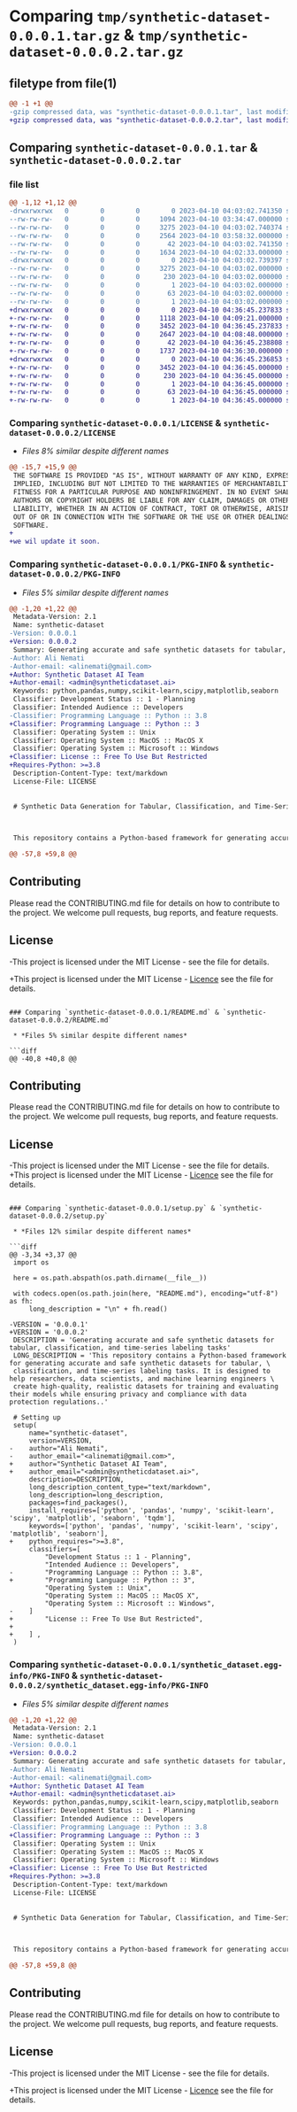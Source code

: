 # Comparing `tmp/synthetic-dataset-0.0.0.1.tar.gz` & `tmp/synthetic-dataset-0.0.0.2.tar.gz`

## filetype from file(1)

```diff
@@ -1 +1 @@
-gzip compressed data, was "synthetic-dataset-0.0.0.1.tar", last modified: Mon Apr 10 04:03:02 2023, max compression
+gzip compressed data, was "synthetic-dataset-0.0.0.2.tar", last modified: Mon Apr 10 04:36:45 2023, max compression
```

## Comparing `synthetic-dataset-0.0.0.1.tar` & `synthetic-dataset-0.0.0.2.tar`

### file list

```diff
@@ -1,12 +1,12 @@
-drwxrwxrwx   0        0        0        0 2023-04-10 04:03:02.741350 synthetic-dataset-0.0.0.1/
--rw-rw-rw-   0        0        0     1094 2023-04-10 03:34:47.000000 synthetic-dataset-0.0.0.1/LICENSE
--rw-rw-rw-   0        0        0     3275 2023-04-10 04:03:02.740374 synthetic-dataset-0.0.0.1/PKG-INFO
--rw-rw-rw-   0        0        0     2564 2023-04-10 03:58:32.000000 synthetic-dataset-0.0.0.1/README.md
--rw-rw-rw-   0        0        0       42 2023-04-10 04:03:02.741350 synthetic-dataset-0.0.0.1/setup.cfg
--rw-rw-rw-   0        0        0     1634 2023-04-10 04:02:33.000000 synthetic-dataset-0.0.0.1/setup.py
-drwxrwxrwx   0        0        0        0 2023-04-10 04:03:02.739397 synthetic-dataset-0.0.0.1/synthetic_dataset.egg-info/
--rw-rw-rw-   0        0        0     3275 2023-04-10 04:03:02.000000 synthetic-dataset-0.0.0.1/synthetic_dataset.egg-info/PKG-INFO
--rw-rw-rw-   0        0        0      230 2023-04-10 04:03:02.000000 synthetic-dataset-0.0.0.1/synthetic_dataset.egg-info/SOURCES.txt
--rw-rw-rw-   0        0        0        1 2023-04-10 04:03:02.000000 synthetic-dataset-0.0.0.1/synthetic_dataset.egg-info/dependency_links.txt
--rw-rw-rw-   0        0        0       63 2023-04-10 04:03:02.000000 synthetic-dataset-0.0.0.1/synthetic_dataset.egg-info/requires.txt
--rw-rw-rw-   0        0        0        1 2023-04-10 04:03:02.000000 synthetic-dataset-0.0.0.1/synthetic_dataset.egg-info/top_level.txt
+drwxrwxrwx   0        0        0        0 2023-04-10 04:36:45.237833 synthetic-dataset-0.0.0.2/
+-rw-rw-rw-   0        0        0     1118 2023-04-10 04:09:21.000000 synthetic-dataset-0.0.0.2/LICENSE
+-rw-rw-rw-   0        0        0     3452 2023-04-10 04:36:45.237833 synthetic-dataset-0.0.0.2/PKG-INFO
+-rw-rw-rw-   0        0        0     2647 2023-04-10 04:08:48.000000 synthetic-dataset-0.0.0.2/README.md
+-rw-rw-rw-   0        0        0       42 2023-04-10 04:36:45.238808 synthetic-dataset-0.0.0.2/setup.cfg
+-rw-rw-rw-   0        0        0     1737 2023-04-10 04:36:30.000000 synthetic-dataset-0.0.0.2/setup.py
+drwxrwxrwx   0        0        0        0 2023-04-10 04:36:45.236853 synthetic-dataset-0.0.0.2/synthetic_dataset.egg-info/
+-rw-rw-rw-   0        0        0     3452 2023-04-10 04:36:45.000000 synthetic-dataset-0.0.0.2/synthetic_dataset.egg-info/PKG-INFO
+-rw-rw-rw-   0        0        0      230 2023-04-10 04:36:45.000000 synthetic-dataset-0.0.0.2/synthetic_dataset.egg-info/SOURCES.txt
+-rw-rw-rw-   0        0        0        1 2023-04-10 04:36:45.000000 synthetic-dataset-0.0.0.2/synthetic_dataset.egg-info/dependency_links.txt
+-rw-rw-rw-   0        0        0       63 2023-04-10 04:36:45.000000 synthetic-dataset-0.0.0.2/synthetic_dataset.egg-info/requires.txt
+-rw-rw-rw-   0        0        0        1 2023-04-10 04:36:45.000000 synthetic-dataset-0.0.0.2/synthetic_dataset.egg-info/top_level.txt
```

### Comparing `synthetic-dataset-0.0.0.1/LICENSE` & `synthetic-dataset-0.0.0.2/LICENSE`

 * *Files 8% similar despite different names*

```diff
@@ -15,7 +15,9 @@
 THE SOFTWARE IS PROVIDED "AS IS", WITHOUT WARRANTY OF ANY KIND, EXPRESS OR
 IMPLIED, INCLUDING BUT NOT LIMITED TO THE WARRANTIES OF MERCHANTABILITY,
 FITNESS FOR A PARTICULAR PURPOSE AND NONINFRINGEMENT. IN NO EVENT SHALL THE
 AUTHORS OR COPYRIGHT HOLDERS BE LIABLE FOR ANY CLAIM, DAMAGES OR OTHER
 LIABILITY, WHETHER IN AN ACTION OF CONTRACT, TORT OR OTHERWISE, ARISING FROM,
 OUT OF OR IN CONNECTION WITH THE SOFTWARE OR THE USE OR OTHER DEALINGS IN THE
 SOFTWARE.
+
+we wil update it soon.
```

### Comparing `synthetic-dataset-0.0.0.1/PKG-INFO` & `synthetic-dataset-0.0.0.2/PKG-INFO`

 * *Files 5% similar despite different names*

```diff
@@ -1,20 +1,22 @@
 Metadata-Version: 2.1
 Name: synthetic-dataset
-Version: 0.0.0.1
+Version: 0.0.0.2
 Summary: Generating accurate and safe synthetic datasets for tabular, classification, and time-series labeling tasks
-Author: Ali Nemati
-Author-email: <alinemati@gmail.com>
+Author: Synthetic Dataset AI Team
+Author-email: <admin@syntheticdataset.ai>
 Keywords: python,pandas,numpy,scikit-learn,scipy,matplotlib,seaborn
 Classifier: Development Status :: 1 - Planning
 Classifier: Intended Audience :: Developers
-Classifier: Programming Language :: Python :: 3.8
+Classifier: Programming Language :: Python :: 3
 Classifier: Operating System :: Unix
 Classifier: Operating System :: MacOS :: MacOS X
 Classifier: Operating System :: Microsoft :: Windows
+Classifier: License :: Free To Use But Restricted
+Requires-Python: >=3.8
 Description-Content-Type: text/markdown
 License-File: LICENSE
 
 
 # Synthetic Data Generation for Tabular, Classification, and Time-Series Labels
 
 This repository contains a Python-based framework for generating accurate and safe synthetic datasets for tabular, classification, and time-series labeling tasks. It is designed to help researchers, data scientists, and machine learning engineers create high-quality, realistic datasets for training and evaluating their models while ensuring privacy and compliance with data protection regulations.
@@ -57,8 +59,8 @@
 ```
 
 
 ## Contributing
 Please read the CONTRIBUTING.md file for details on how to contribute to the project. We welcome pull requests, bug reports, and feature requests.
 
 ## License
-This project is licensed under the MIT License - see the  file for details.
+This project is licensed under the MIT License - [Licence](https://github.com/syntheticdataset/synthetic-dataset/blob/main/LICENSE) see the  file for details.
```

### Comparing `synthetic-dataset-0.0.0.1/README.md` & `synthetic-dataset-0.0.0.2/README.md`

 * *Files 5% similar despite different names*

```diff
@@ -40,8 +40,8 @@
 ```
 
 
 ## Contributing
 Please read the CONTRIBUTING.md file for details on how to contribute to the project. We welcome pull requests, bug reports, and feature requests.
 
 ## License
-This project is licensed under the MIT License - see the  file for details.
+This project is licensed under the MIT License - [Licence](https://github.com/syntheticdataset/synthetic-dataset/blob/main/LICENSE) see the  file for details.
```

### Comparing `synthetic-dataset-0.0.0.1/setup.py` & `synthetic-dataset-0.0.0.2/setup.py`

 * *Files 12% similar despite different names*

```diff
@@ -3,34 +3,37 @@
 import os
 
 here = os.path.abspath(os.path.dirname(__file__))
 
 with codecs.open(os.path.join(here, "README.md"), encoding="utf-8") as fh:
     long_description = "\n" + fh.read()
 
-VERSION = '0.0.0.1'
+VERSION = '0.0.0.2'
 DESCRIPTION = 'Generating accurate and safe synthetic datasets for tabular, classification, and time-series labeling tasks'
 LONG_DESCRIPTION = 'This repository contains a Python-based framework for generating accurate and safe synthetic datasets for tabular, \
 classification, and time-series labeling tasks. It is designed to help researchers, data scientists, and machine learning engineers \
 create high-quality, realistic datasets for training and evaluating their models while ensuring privacy and compliance with data protection regulations..'
 
 # Setting up
 setup(
     name="synthetic-dataset",
     version=VERSION,
-    author="Ali Nemati",
-    author_email="<alinemati@gmail.com>",
+    author="Synthetic Dataset AI Team",
+    author_email="<admin@syntheticdataset.ai>",
     description=DESCRIPTION,
     long_description_content_type="text/markdown",
     long_description=long_description,
     packages=find_packages(),
     install_requires=['python', 'pandas', 'numpy', 'scikit-learn', 'scipy', 'matplotlib', 'seaborn', 'tqdm'],
     keywords=['python', 'pandas', 'numpy', 'scikit-learn', 'scipy', 'matplotlib', 'seaborn'],
+    python_requires=">=3.8",
     classifiers=[
         "Development Status :: 1 - Planning",
         "Intended Audience :: Developers",
-        "Programming Language :: Python :: 3.8",
+        "Programming Language :: Python :: 3",
         "Operating System :: Unix",
         "Operating System :: MacOS :: MacOS X",
         "Operating System :: Microsoft :: Windows",
-    ]
+        "License :: Free To Use But Restricted",
+
+    ] ,
 )
```

### Comparing `synthetic-dataset-0.0.0.1/synthetic_dataset.egg-info/PKG-INFO` & `synthetic-dataset-0.0.0.2/synthetic_dataset.egg-info/PKG-INFO`

 * *Files 5% similar despite different names*

```diff
@@ -1,20 +1,22 @@
 Metadata-Version: 2.1
 Name: synthetic-dataset
-Version: 0.0.0.1
+Version: 0.0.0.2
 Summary: Generating accurate and safe synthetic datasets for tabular, classification, and time-series labeling tasks
-Author: Ali Nemati
-Author-email: <alinemati@gmail.com>
+Author: Synthetic Dataset AI Team
+Author-email: <admin@syntheticdataset.ai>
 Keywords: python,pandas,numpy,scikit-learn,scipy,matplotlib,seaborn
 Classifier: Development Status :: 1 - Planning
 Classifier: Intended Audience :: Developers
-Classifier: Programming Language :: Python :: 3.8
+Classifier: Programming Language :: Python :: 3
 Classifier: Operating System :: Unix
 Classifier: Operating System :: MacOS :: MacOS X
 Classifier: Operating System :: Microsoft :: Windows
+Classifier: License :: Free To Use But Restricted
+Requires-Python: >=3.8
 Description-Content-Type: text/markdown
 License-File: LICENSE
 
 
 # Synthetic Data Generation for Tabular, Classification, and Time-Series Labels
 
 This repository contains a Python-based framework for generating accurate and safe synthetic datasets for tabular, classification, and time-series labeling tasks. It is designed to help researchers, data scientists, and machine learning engineers create high-quality, realistic datasets for training and evaluating their models while ensuring privacy and compliance with data protection regulations.
@@ -57,8 +59,8 @@
 ```
 
 
 ## Contributing
 Please read the CONTRIBUTING.md file for details on how to contribute to the project. We welcome pull requests, bug reports, and feature requests.
 
 ## License
-This project is licensed under the MIT License - see the  file for details.
+This project is licensed under the MIT License - [Licence](https://github.com/syntheticdataset/synthetic-dataset/blob/main/LICENSE) see the  file for details.
```

